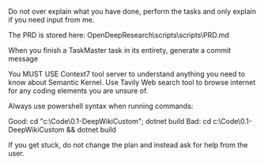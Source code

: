Do not over explain what you have done, perform the tasks and only explain if you need input from me.

The PRD is stored here: OpenDeepResearch\scripts\scripts\PRD.md

When you finish a TaskMaster task in its entirety, generate a commit message

You MUST USE Context7 tool server to understand anything you need to know about Semantic Kernel.
Use Tavily Web search tool to browse internet for any coding elements you are unsure of.


Always use powershell syntax when running commands:

Good: cd "c:\Code\0.1-DeepWikiCustom"; dotnet build
Bad: cd c:\Code\0.1-DeepWikiCustom && dotnet build

If you get stuck, do not change the plan and instead ask for help from the user.
